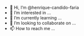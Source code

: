 - 👋 Hi, I’m @henrique-candido-faria
- 👀 I’m interested in ...
- 🌱 I’m currently learning ...
- 💞️ I’m looking to collaborate on ...
- 📫 How to reach me ...

<!---
henrique-candido-faria/henrique-candido-faria is a ✨ special ✨ repository because its `README.md` (this file) appears on your GitHub profile.
You can click the Preview link to take a look at your changes.
--->

